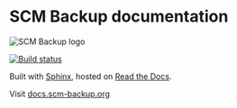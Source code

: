 # SCM Backup documentation

![SCM Backup logo](https://scm-backup.org/img/logo128x128.png)

[![Build status](http://readthedocs.org/projects/scm-backup-docs/badge/?version=latest)](http://readthedocs.org/projects/scm-backup-docs/)

Built with [Sphinx](http://www.sphinx-doc.org/), hosted on [Read the Docs](https://readthedocs.org/).

Visit [docs.scm-backup.org](https://docs.scm-backup.org/)
